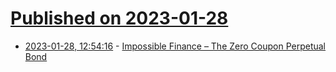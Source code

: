 # [Published on 2023-01-28](index.md)

* [2023-01-28, 12:54:16](https://news.ycombinator.com/item?id=34557183) - [Impossible Finance – The Zero Coupon Perpetual Bond](https://martincwwalker.medium.com/impossible-finance-the-perpetual-zero-coupon-bond-eaf4460d80ef)
